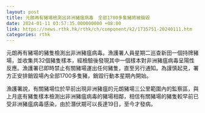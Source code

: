 ```yaml
---
layout: post
title: 元朗再有豬場檢測出非洲豬瘟病毒　全部1700多隻豬將被銷毀
date: 2024-01-11 03:57:35.000000000 +08:00
link: https://news.rthk.hk/rthk/ch/component/k2/1735751-20240111.htm
categories: rthk
---
```


元朗再有豬場的豬隻檢測出非洲豬瘟病毒。漁護署人員星期二巡查新田一個持牌豬場，並收集共32個豬隻樣本，經檢驗後發現其中一個樣本對非洲豬瘟病毒呈陽性反應。漁護署已即時禁止有關豬場運出任何豬隻，直至另行通知。為謹慎起見，署方正安排銷毀場內全部1700多隻豬，銷毀行動本星期內開始。

漁護署說，有關豬場位於早前出現非洲豬瘟的元朗豬場三公里範圍內的監察區，與上月底有豬隻樣本檢測出非洲豬瘟病毒的豬場相鄰，相信有關豬場的豬隻較早前已受非洲豬瘟病毒感染，由於潛伏期可以長達19日，至今才發病。
